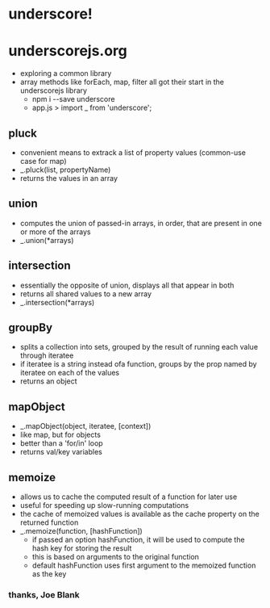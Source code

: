 # underscore! 
# underscorejs.org
+ exploring a common library
+ array methods like forEach, map, filter all got their start in the underscorejs library
    - npm i --save underscore
    - app.js > import _ from 'underscore';

## pluck
- convenient means to extrack a list of property values (common-use case for map)
- _.pluck(list, propertyName)
- returns the values in an array

## union
- computes the union of passed-in arrays, in order, that are present in one or more of the arrays 
- _.union(*arrays)

## intersection
- essentially the opposite of union, displays all that appear in both
- returns all shared values to a new array
- _.intersection(*arrays)

## groupBy
- splits a collection into sets, grouped by the result of running each value through iteratee
- if iteratee is a string instead ofa function, groups by the prop named by iteratee on each of the values 
- returns an object

## mapObject
- _.mapObject(object, iteratee, [context])
- like map, but for objects
- better than a 'for/in' loop
- returns val/key variables 

## memoize 
- allows us to cache the computed result of a function for later use
- useful for speeding up slow-running computations 
- the cache of memoized values is available as the cache property on the returned function
- _.memoize(function, [hashFunction])
    + if passed an option hashFunction, it will be used to compute the hash key for storing the result
    + this is based on arguments to the original function
    + default hashFunction uses first argument to the memoized function as the key 

### thanks, Joe Blank